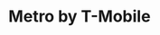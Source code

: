 ---
title: "Metro by T-Mobile"
url: /mesa/metro-by-t-mobile-east-main-street-2/
shop: mobile phone
---